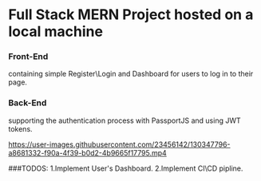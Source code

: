 # Full Stack MERN Project hosted on a local machine

### Front-End
containing simple Register\Login and Dashboard for users to log in to their page.

### Back-End 
supporting the authentication process with PassportJS and using JWT tokens.





https://user-images.githubusercontent.com/23456142/130347796-a8681332-f90a-4f39-b0d2-4b9665f17795.mp4


###TODOS:
1.Implement User's Dashboard.
2.Implement CI\CD pipline.




